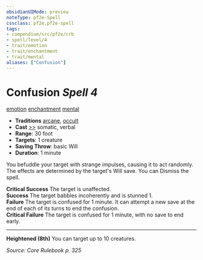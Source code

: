```yaml
---
obsidianUIMode: preview
noteType: pf2e-Spell
cssclass: pf2e,pf2e-spell
tags:
- compendium/src/pf2e/crb
- spell/level/4
- trait/emotion
- trait/enchantment
- trait/mental
aliases: ["Confusion"]
---
```

# Confusion *Spell 4*   
[emotion](emotion.md) [enchantment](enchantment.md) [mental](mental.md)  

- **Traditions** [arcane](arcane.md), [occult](occult.md)
- **Cast** [>>](chapter-9-playing-the-game.md#Actions) somatic, verbal
- **Range**: 30 foot
- **Targets**: 1 creature
- **Saving Throw**:  basic Will
- **Duration**: 1 minute

You befuddle your target with strange impulses, causing it to act randomly. The effects are determined by the target's Will save. You can Dismiss the spell.

**Critical Success** The target is unaffected.  
**Success** The target babbles incoherently and is stunned 1.  
**Failure** The target is confused for 1 minute. It can attempt a new save at the end of each of its turns to end the confusion.  
**Critical Failure** The target is confused for 1 minute, with no save to end early.

---

**Heightened (8th)** You can target up to 10 creatures.

*Source: Core Rulebook p. 325*